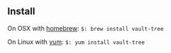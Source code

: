 ## Install

On OSX with [homebrew]:
  `$: brew install vault-tree`

On Linux with [yum]:
  `$: yum install vault-tree`

[homebrew]: http://mxcl.github.com/homebrew/
[yum]: http://yum.baseurl.org
